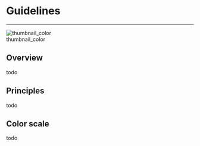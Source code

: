 
# Guidelines

---

  
![thumbnail_color](https://studio-assets.supernova.io/design-systems/27883/d3b9d366-6ea3-452b-bb09-4c0021afb33e.png)  
thumbnail_color  


## Overview

todo

## Principles

todo

## Color scale

todo